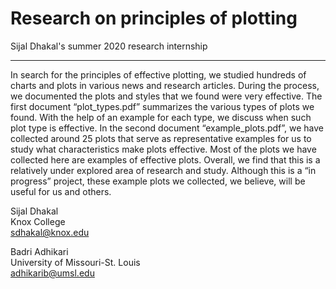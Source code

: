 # Research on principles of plotting
Sijal Dhakal's summer 2020 research internship
<hr>

In search for the principles of effective plotting, we studied hundreds of charts and plots in various news and research articles. During the process, we documented the plots and styles that we found were very effective. The first document “plot_types.pdf” summarizes the various types of plots we found. With the help of an example for each type, we discuss when such plot type is effective. In the second document “example_plots.pdf”, we have collected around 25 plots that serve as representative examples for us to study what characteristics make plots effective. Most of the plots we have collected here are examples of effective plots. Overall, we find that this is a relatively under explored area of research and study. Although this is a “in progress” project, these example plots we collected, we believe, will be useful for us and others. 

Sijal Dhakal  
Knox College  
sdhakal@knox.edu  

Badri Adhikari  
University of Missouri-St. Louis  
adhikarib@umsl.edu  

